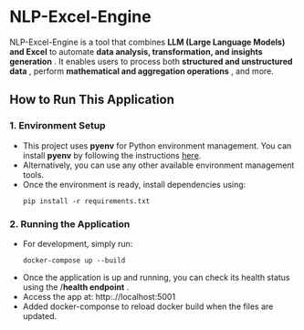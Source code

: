 # **NLP-Excel-Engine**

NLP-Excel-Engine is a tool that combines **LLM (Large Language Models) and Excel** to automate  **data analysis, transformation, and insights generation** . It enables users to process both  **structured and unstructured data** , perform  **mathematical and aggregation operations** , and more.

## **How to Run This Application**

### **1. Environment Setup**

* This project uses **pyenv** for Python environment management. You can install **pyenv** by following the instructions [here](https://github.com/pyenv/pyenv?tab=readme-ov-file#installation "pyenv installation").
* Alternatively, you can use any other available environment management tools.
* Once the environment is ready, install dependencies using:
  ```
  pip install -r requirements.txt
  ```

### **2. Running the Application**

* For development, simply run:
  ```
  docker-compose up --build
  ```
* Once the application is up and running, you can check its health status using the  /**health endpoint** .
* Access the app at: http:.//localhost:5001
* Added docker-componse to reload docker build when the files are updated.
